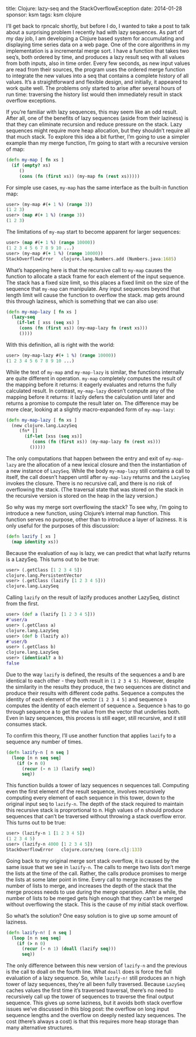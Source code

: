 title: Clojure: lazy-seq and the StackOverflowException
date: 2014-01-28
sponsor: ksm
tags: ksm clojure

I’ll get back to rpncalc shortly, but before I do, I wanted to take a
post to talk about a surprising problem I recently had with lazy
sequences. As part of my day job, I am developing a Clojure based
system for accumulating and displaying time series data on a web
page. One of the core algorithms in my implementation is a incremental
merge sort. I have a function that takes two seq’s, both ordered by
time, and produces a lazy result seq with all values from both inputs,
also in time order. Every few seconds, as new input values are read
from their sources, the program uses the ordered merge function to
integrate the new values into a seq that contains a complete history
of all values. It’s a straightforward and flexible design, and
initially, it appeared to work quite well. The problems only started
to arise after several hours of run time: traversing the history list
would then immediately result in stack overflow exceptions.

If you’re familiar with lazy sequences, this may seem like an odd
result. After all, one of the benefits of lazy sequences (aside from
their laziness) is that they can eliminate recursion and reduce
pressure on the stack. Lazy sequences might require more heap
allocation, but they shouldn’t require all that much stack. To explore
this idea a bit further, I’m going to use a simpler example than my
merge function, I’m going to start with a recursive version of map:

```clojure
(defn my-map [ fn xs ]
  (if (empty? xs)
     ()
     (cons (fn (first xs)) (my-map fn (rest xs)))))
```

For simple use cases, `my-map` has the same interface as the built-in
function map:

```clojure
user> (my-map #(+ 1 %) (range 3))
(1 2 3)
user> (map #(+ 1 %) (range 3))
(1 2 3)
```

The limitations of `my-map` start to become apparent for larger
sequences:

```clojure
user> (map #(+ 1 %) (range 10000))
(1 2 3 4 5 6 7 8 9 10 ...)
user> (my-map #(+ 1 %) (range 10000))
StackOverflowError   clojure.lang.Numbers.add (Numbers.java:1685)
```

What’s happening here is that the recursive call to `my-map` causes the
function to allocate a stack frame for each element of the input
sequence. The stack has a fixed size limit, so this places a fixed
limit on the size of the sequence that `my-map` can manipulate. Any
input sequences beyond that length limit will cause the function to
overflow the stack. map gets around this through laziness, which is
something that we can also use:

```clojure
(defn my-map-lazy [ fn xs ]
  (lazy-seq
    (if-let [ xss (seq xs) ]
     (cons (fn (first xs)) (my-map-lazy fn (rest xs)))
     ())))
```

With this definition, all is right with the world:

```clojure
user> (my-map-lazy #(+ 1 %) (range 10000))
(1 2 3 4 5 6 7 8 9 10 ...)
```

While the text of `my-map` and `my-map-lazy` is similar, the functions
internally are quite different in operation. `my-map` completely
computes the result of the mapping before it returns: it eagerly
evaluates and returns the fully calculated result. In contrast,
`my-map-lazy` doesn’t compute any of the mapping before it returns: it
lazily defers the calculation until later and returns a promise to
compute the result later on. The difference may be more clear, looking
at a slightly macro-expanded form of `my-map-lazy`:

```clojure
(defn my-map-lazy [ fn xs ]
  (new clojure.lang.LazySeq
     (fn* []
       (if-let [xss (seq xs)]
          (cons (fn (first xs)) (my-map-lazy fn (rest xs)))
         ()))))
```

The only computations that happen between the entry and exit of
`my-map-lazy` are the allocation of a new lexical closure and then the
instantiation of a new instance of `LazySeq`. While the body `my-map-lazy`
still contains a call to itself, the call doesn’t happen until after
`my-map-lazy` returns and the `LazySeq` invokes the closure. There is no
recursive call, and there is no risk of overflowing the stack. (The
traversal state that was stored on the stack in the recursive version
is stored on the heap in the lazy version.)

So why was my merge sort overflowing the stack? To see why, I’m going
to introduce a new function, using Clojure’s internal map
function. This function serves no purpose, other than to introduce a
layer of laziness. It is only useful for the purposes of this
discussion:

```clojure
(defn lazify [ xs ]
  (map identity xs))
```

Because the evaluation of `map` is lazy, we can predict that what
lazify returns is a LazySeq. This turns out to be true:

```clojure
user> (.getClass [1 2 3 4 5])
clojure.lang.PersistentVector
user> (.getClass (lazify [1 2 3 4 5]))
clojure.lang.LazySeq
```

Calling `lazify` on the result of lazify produces another LazySeq,
distinct from the first.

```clojure
user> (def a (lazify [1 2 3 4 5]))
#'user/a
user> (.getClass a)
clojure.lang.LazySeq
user> (def b (lazify a))
#'user/b
user> (.getClass b)
clojure.lang.LazySeq
user> (identical? a b)
false
```

Due to the way `lazify` is defined, the results of the sequences a and
b are identical to each other - they both result in `(1 2 3 4 5)`.
However, despite the similarity in the results they produce, the
two sequences are distinct and produce their results with different
code paths. Sequence a computes the identity of each element of the
vector `[1 2 3 4 5]` and sequence `b` computes the identity of each
element of sequence `a`. Sequence `b` has to go through sequence a to
get the value from the vector that underlies both. Even in lazy
sequences, this process is still eager, still recursive, and it still
consumes stack.

To confirm this theory, I’ll use another function that applies `lazify`
to a sequence any number of times.

```clojure
(defn lazify-n [ n seq ]
  (loop [n n seq seq]
    (if (> n 0)
      (recur (- n 1) (lazify seq))
      seq))
```

This function builds a tower of lazy sequences n sequences
tall. Computing even the first element of the result sequence,
involves recursively computing every element of each sequence in this
tower, down to the original input seq to `lazify-n`. The depth of the
stack required to maintain this recursive stack is proprortional to
n. High values of n should produce sequences that can’t be traversed
without throwing a stack overflow error. This turns out to be true:

```clojure
user> (lazify-n 1 [1 2 3 4 5])
(1 2 3 4 5)
user> (lazify-n 4000 [1 2 3 4 5])
StackOverflowError   clojure.core/seq (core.clj:133)
```

Going back to my original merge sort stack overflow, it is caused by
the same issue that we see in `lazify-n`. The calls to merge two lists
don’t merge the lists at the time of the call. Rather, the calls
produce promises to merge the lists at some later point in time. Every
call to merge increases the number of lists to merge, and increases
the depth of the stack that the merge process needs to use during the
merge operation. After a while, the number of lists to be merged gets
high enough that they can’t be merged without overflowing the
stack. This is the cause of my initial stack overflow.

So what’s the solution? One easy solution is to give up some amount of
laziness.

```clojure
(defn lazify-n! [ n seq ]
  (loop [n n seq seq]
    (if (> n 0)
      (recur (- n 1) (doall (lazify seq)))
      seq))
```

The only difference between this new version of `lazify-n` and the
previous is the call to doall on the fourth line. What `doall` does is
force the full evaluation of a lazy sequence. So, while `lazify-n!`
still produces an n high tower of lazy sequences, they’re all been
fully traversed. Because `LazySeq` caches values the first time it’s
traversed traversal, there’s no need to recursively call up the tower
of sequences to traverse the final output sequence. This gives up some
laziness, but it avoids both stack overflow issues we’ve discussed in
this blog post: the overflow on long input sequence lengths and the
overflow on deeply nested lazy sequences. The cost (there’s always a
cost) is that this requires more heap storage than many alternative
structures.
